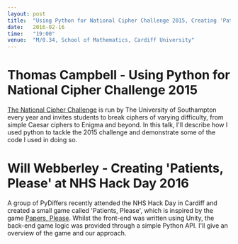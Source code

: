 ```yaml
---
layout: post
title:  "Using Python for National Cipher Challenge 2015, Creating 'Patients, Please' at NHS Hack Day 2016"
date:   2016-02-16
time:   "19:00"
venue:  "M/0.34, School of Mathematics, Cardiff University"
---
```


# Thomas Campbell - Using Python for National Cipher Challenge 2015

[The National Cipher Challenge](http://www.cipher.maths.soton.ac.uk/) is run by The University of Southampton every year and invites students to break ciphers of varying difficulty, from simple Caesar ciphers to Enigma and beyond. In this talk, I'll describe how I used python to tackle the 2015 challenge and demonstrate some of the code I used in doing so.

# Will Webberley - Creating 'Patients, Please' at NHS Hack Day 2016

A group of PyDiffers recently attended the NHS Hack Day in Cardiff and created a small game called 'Patients, Please', which is inspired by the game [Papers, Please](http://papersplea.se). Whilst the front-end was written using Unity, the back-end game logic was provided through a simple Python API. I'll give an overview of the game and our approach.
